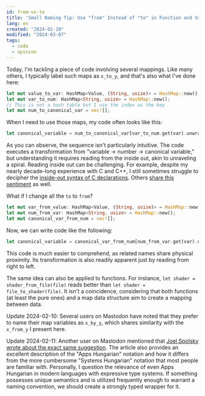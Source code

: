 ```yaml
---
id: from-vs-to
title: 'Small Naming Tip: Use "from" Instead of "to" in Function and Variable Names'
lang: en
created: "2024-02-10"
modified: "2024-03-07"
tags:
  - code
  - opinion
---
```


Today, I'm tackling a piece of code involving several mappings. Like many others, I typically label such maps as `x_to_y`, and that's also what I've done here:

```rust
let mut value_to_var: HashMap<Value, (String, usize)> = HashMap::new();
let mut var_to_num: HashMap<String, usize> = HashMap::new();
// This is not a hash table but I use the index as the key
let mut num_to_canonical_var = vec![];
```

When I need to use those maps, my code often looks like this:

```rust
let canonical_variable = num_to_canonical_var[var_to_num.get(var).unwrap()];
```

As you can observe, the sequence isn't particularly intuitive. The code executes a transformation from "variable -> number -> canonical variable," but understanding it requires reading from the inside out, akin to unraveling a spiral.
Reading inside out can be challenging. For example, despite my nearly decade-long experience with C and C++, I still sometimes struggle to decipher the [inside-out syntax of C declarations](https://c-faq.com/decl/spiral.anderson.html). Others [share this sentiment](https://fuckingfunctionpointers.com/) as well.

What if I change all the `to` to `from`?

```rust
let mut var_from_value: HashMap<Value, (String, usize)> = HashMap::new();
let mut num_from_var: HashMap<String, usize> = HashMap::new();
let mut canonical_var_from_num = vec![];
```

Now, we can write code like the following:

```rust
let canonical_variable = canonical_var_from_num[num_from_var.get(var).unwrap()];
```

This code is much easier to comprehend, as related names share physical proximity. Its transformation is also readily apparent just by reading from right to left.

The same idea can also be applied to functions. For instance, `let shader = shader_from_file(file)` reads better than `let shader = file_to_shader(file)`. It isn't a coincidence, considering that both functions (at least the pure ones) and a map data structure aim to create a mapping between data.

Update 2024-02-10: Several users on Mastodon have noted that they prefer to name their map variables as `x_by_y`, which shares similarity with the `x_from_y` I present here.

Update 2024-02-11: Another user on Mastodon mentioned that [Joel Spolsky wrote about the exact same suggestion](https://www.joelonsoftware.com/2005/05/11/making-wrong-code-look-wrong/). The article also provides an excellent description of the "Apps Hungarian" notation and how it differs from the more cumbersome "Systems Hungarian" notation that most people are familiar with. Personally, I question the relevance of even Apps Hungarian in modern languages with expressive type systems. If something possesses unique semantics and is utilized frequently enough to warrant a naming convention, we should create a strongly typed wrapper for it.
